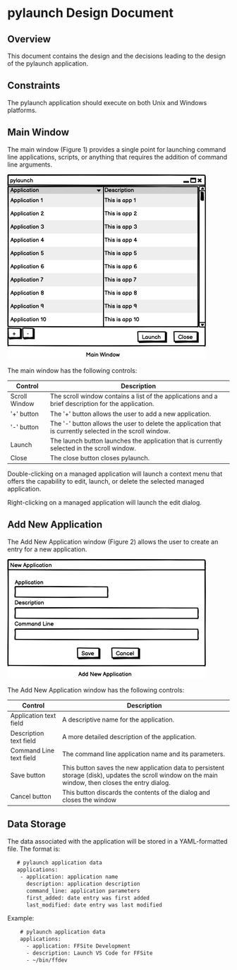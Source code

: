 # pylaunch Design Document

## Overview

This document contains the design and the decisions leading to the design of the pylaunch application.

## Constraints

The pylaunch application should execute on both Unix and Windows platforms.

## Main Window

The main window (Figure 1) provides a single point for launching command line applications, scripts, or anything that requires the addition of command line arguments.

![Figure 1: pylaunch Main Window](./main-window.png)

The main window has the following controls:

| Control | Description |
| ---- | ---- |
| Scroll Window | The scroll window contains a list of the applications and a brief description for the application. |
| '+' button | The '+' button allows the user to add a new application. |
| '-' button | The '-' button allows the user to delete the application that is currently selected in the scroll window. |
| Launch | The launch button launches the application that is currently selected in the scroll window. |
| Close | The close button closes pylaunch. |

Double-clicking on a managed application will launch a context menu that offers the capability to edit, launch, or delete the selected managed application.

Right-clicking on a managed application will launch the edit dialog.

## Add New Application

The Add New Application window (Figure 2) allows the user to create an entry for a new application.

![Figure 1: Add New Application](./add-new-application.png)

The Add New Application window has the following controls:

| Control | Description |
| ------- | ----------- |
| Application text field | A descriptive name for the application. |
| Description text field | A more detailed description of the application. |
| Command Line text field | The command line application name and its parameters. |
| Save button | This button saves the new application data to persistent storage (disk), updates the scroll window on the main window, then closes the entry dialog. |
| Cancel button | This button discards the contents of the dialog and closes the window |

## Data Storage

The data associated with the application will be stored in a YAML-formatted file. The format is:

```
   # pylaunch application data
   applications:
    - application: application name
      description: application description
      command_line: application parameters
      first_added: date entry was first added
      last_modified: date entry was last modified
```

Example:
```
    # pylaunch application data
    applications:
      - application: FFSite Development
      - description: Launch VS Code for FFSite
      - ~/bin/ffdev
```

